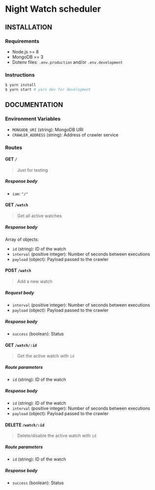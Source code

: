 # Night Watch scheduler

## INSTALLATION

### Requirements

- Node.js >= 8
- MongoDB >= 3
- Dotenv files: `.env.production` and/or `.env.development`

### Instructions

```bash
$ yarn install
$ yarn start # yarn dev for development
```

## DOCUMENTATION

### Environment Variables

- `MONGODB_URI` (string): MongoDB URI
- `CRAWLER_ADDRESS` (string): Address of crawler service

### Routes

#### GET `/`

> Just for testing

##### Response body

- `iam`: `"/"`

#### GET `/watch`

> Get all active watches

##### Response body

Array of objects:

- `id` (string): ID of the watch
- `interval` (positive integer): Number of seconds between executions
- `payload` (object): Payload passed to the crawler

#### POST `/watch`

> Add a new watch

##### Request body

- `interval` (positive integer): Number of seconds between executions
- `payload` (object): Payload passed to the crawler

##### Response body

- `success` (boolean): Status

#### GET `/watch/:id`

> Get the active watch with `id`

##### Route parameters

- `id` (string): ID of the watch

##### Response body

- `id` (string): ID of the watch
- `interval` (positive integer): Number of seconds between executions
- `payload` (object): Payload passed to the crawler

#### DELETE `/watch/:id`

> Delete/disable the active watch with `id`

##### Route parameters

- `id` (string): ID of the watch

##### Response body

- `success` (boolean): Status
